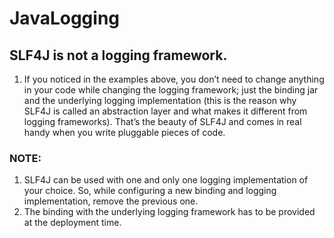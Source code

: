 # JavaLogging

## SLF4J is not a logging framework.

1. If you noticed in the examples above, you don’t need to change anything in your code while changing the logging framework; just the binding jar and the underlying logging implementation (this is the reason why SLF4J is called an abstraction layer and what makes it different from logging frameworks). That’s the beauty of SLF4J and comes in real handy when you write pluggable pieces of code.

### NOTE:

1. SLF4J can be used with one and only one logging implementation of your choice. So, while configuring a new binding and logging implementation, remove the previous one.
2. The binding with the underlying logging framework has to be provided at the deployment time.